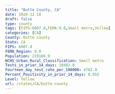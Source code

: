 ```yaml
---
title: "Butte County, CA"
date: 2020-12-18
draft: false
type: county
tags: [FIPS:6007.0,FEMA:9.0,Small metro,Yellow]
categories: [CA]
County: Butte County
State: CA
FIPS: 6007.0
FEMA_Region: 9.0
Population: 219186.0
NCHS_Urban_Rural_Classification: Small metro
Tests_in_prior_14_days: 10482.0
Fourteen_day_test_rate_per_100000: 4782.0
Percent_Positivity_in_prior_14_days: 0.055
Level: Yellow
url: /states/CA/butte-county
---
```



